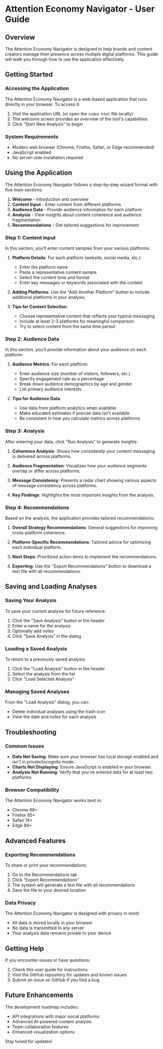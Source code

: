 # Attention Economy Navigator - User Guide

## Overview

The Attention Economy Navigator is designed to help brands and content creators manage their presence across multiple digital platforms. This guide will walk you through how to use the application effectively.

## Getting Started

### Accessing the Application

The Attention Economy Navigator is a web-based application that runs directly in your browser. To access it:

1. Visit the application URL (or open the `index.html` file locally)
2. The welcome screen provides an overview of the tool's capabilities
3. Click "Start New Analysis" to begin

### System Requirements

- Modern web browser (Chrome, Firefox, Safari, or Edge recommended)
- JavaScript enabled
- No server-side installation required

## Using the Application

The Attention Economy Navigator follows a step-by-step wizard format with five main sections:

1. **Welcome** - Introduction and overview
2. **Content Input** - Enter content from different platforms
3. **Audience Data** - Provide audience information for each platform
4. **Analysis** - View insights about content coherence and audience fragmentation
5. **Recommendations** - Get tailored suggestions for improvement

### Step 1: Content Input

In this section, you'll enter content samples from your various platforms:

1. **Platform Details**: For each platform (website, social media, etc.):
   - Enter the platform name
   - Paste a representative content sample
   - Select the content tone and format
   - Enter key messages or keywords associated with the content

2. **Adding Platforms**: Use the "Add Another Platform" button to include additional platforms in your analysis.

3. **Tips for Content Selection**:
   - Choose representative content that reflects your typical messaging
   - Include at least 2-3 platforms for meaningful comparison
   - Try to select content from the same time period

### Step 2: Audience Data

In this section, you'll provide information about your audience on each platform:

1. **Audience Metrics**: For each platform:
   - Enter audience size (number of visitors, followers, etc.)
   - Specify engagement rate as a percentage
   - Break down audience demographics by age and gender
   - List primary audience interests

2. **Tips for Audience Data**:
   - Use data from platform analytics when available
   - Make educated estimates if precise data isn't available
   - Be consistent in how you calculate metrics across platforms

### Step 3: Analysis

After entering your data, click "Run Analysis" to generate insights:

1. **Coherence Analysis**: Shows how consistently your content messaging is delivered across platforms.

2. **Audience Fragmentation**: Visualizes how your audience segments overlap or differ across platforms.

3. **Message Consistency**: Presents a radar chart showing various aspects of message consistency across platforms.

4. **Key Findings**: Highlights the most important insights from the analysis.

### Step 4: Recommendations

Based on the analysis, the application provides tailored recommendations:

1. **Overall Strategy Recommendations**: General suggestions for improving cross-platform coherence.

2. **Platform-Specific Recommendations**: Tailored advice for optimizing each individual platform.

3. **Next Steps**: Prioritized action items to implement the recommendations.

4. **Exporting**: Use the "Export Recommendations" button to download a text file with all recommendations.

## Saving and Loading Analyses

### Saving Your Analysis

To save your current analysis for future reference:

1. Click the "Save Analysis" button in the header
2. Enter a name for the analysis
3. Optionally add notes
4. Click "Save Analysis" in the dialog

### Loading a Saved Analysis

To return to a previously saved analysis:

1. Click the "Load Analysis" button in the header
2. Select the analysis from the list
3. Click "Load Selected Analysis"

### Managing Saved Analyses

From the "Load Analysis" dialog, you can:
- Delete individual analyses using the trash icon
- View the date and notes for each analysis

## Troubleshooting

### Common Issues

- **Data Not Saving**: Make sure your browser has local storage enabled and isn't in private/incognito mode.
- **Charts Not Displaying**: Ensure JavaScript is enabled in your browser.
- **Analysis Not Running**: Verify that you've entered data for at least two platforms.

### Browser Compatibility

The Attention Economy Navigator works best in:
- Chrome 88+
- Firefox 85+
- Safari 14+
- Edge 88+

## Advanced Features

### Exporting Recommendations

To share or print your recommendations:

1. Go to the Recommendations tab
2. Click "Export Recommendations"
3. The system will generate a text file with all recommendations
4. Save the file to your desired location

### Data Privacy

The Attention Economy Navigator is designed with privacy in mind:

- All data is stored locally in your browser
- No data is transmitted to any server
- Your analysis data remains private to your device

## Getting Help

If you encounter issues or have questions:

1. Check this user guide for instructions
2. Visit the GitHub repository for updates and known issues
3. Submit an issue on GitHub if you find a bug

## Future Enhancements

The development roadmap includes:

- API integrations with major social platforms
- Advanced AI-powered content analysis
- Team collaboration features
- Enhanced visualization options

Stay tuned for updates!